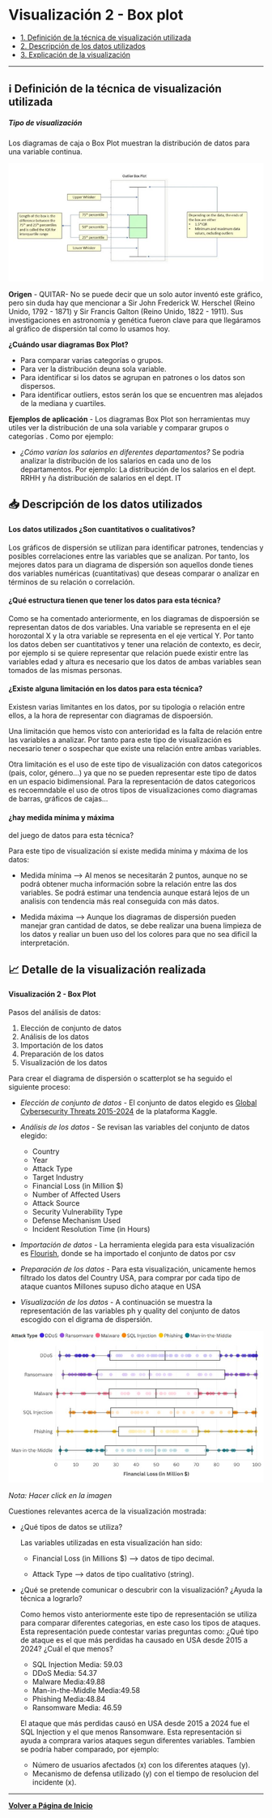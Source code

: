 # Visualización 2 - Box plot


- [1. Definición de la técnica de visualización utilizada](#Definición-de-la-técnica-de-visualizacion-utilizada)
- [2. Descripción de los datos utilizados](#Descripción-de-los-datos-utilizados)
- [3. Explicación de la visualización](#Explicación-de-la-visualización)

---

## ℹ️ Definición de la técnica de visualización utilizada 
##### Tipo de visualización
Los diagramas de caja o Box Plot muestran la distribución de datos para una variable continua.

![Box Plot](../../docs/assets/images/BoxPlot.JPG)


**Origen** - QUITAR- No se puede decir que un solo autor inventó este gráfico, pero sin duda hay que mencionar a Sir John Frederick W. Herschel (Reino Unido, 1792 - 1871) y Sir Francis Galton (Reino Unido, 1822 - 1911). Sus investigaciones en astronomía y genética fueron clave para que llegáramos al gráfico de dispersión tal como lo usamos hoy.

**¿Cuándo usar diagramas Box Plot?**
- Para comparar varias categorías o grupos.
- Para ver la distribución deuna sola variable.
- Para identificar si los datos se agrupan en patrones o los datos son dispersos.
- Para identificar outliers, estos serán los que se encuentren mas alejados de la mediana y cuartiles.
  
**Ejemplos de aplicación** - Los diagramas Box Plot son herramientas muy utiles ver la distribución de una sola variable y comparar grupos o categorías . Como por ejemplo:
- *¿Cómo varían los salarios en diferentes departamentos?* Se podria analizar la distribución de los salarios en cada uno de los departamentos. Por ejemplo: La distribución de los salarios en el dept. RRHH y ña distribución de salarios en el dept. IT

## 📥 Descripción de los datos utilizados 
#### Los datos utilizados ¿Son cuantitativos o cualitativos?

Los gráficos de dispersión se utilizan para identificar patrones, tendencias y posibles correlaciones entre las variables que se analizan. Por tanto, los mejores datos para un diagrama de dispersión son aquellos donde tienes dos variables numéricas (cuantitativas) que deseas comparar o analizar en términos de su relación o correlación.

#### ¿Qué estructura tienen que tener los datos para esta técnica?

Como se ha comentado anteriormente, en los diagramas de dispoersión se representan datos de dos variables. Una variable se representa en el eje horozontal X y la otra variable se representa en el eje vertical Y. Por tanto los datos deben ser cuantitativos y tener una relación de contexto, es decir, por ejemplo si se quiere representar que relación puede existir entre las variables edad y altura es necesario que los datos de ambas variables sean tomados de las mismas personas.

#### ¿Existe alguna limitación en los datos para esta técnica? 
Existesn varias limitantes en los datos, por su tipologia o relación entre ellos, a la hora de representar con diagramas de dispoersión. 

Una limitación que hemos visto con anterioridad es la falta de relación entre las variables a analizar. Por tanto para este tipo de visualización es necesario tener o sospechar que existe una relación entre ambas variables.

Otra limitación es el uso de este tipo de visualización con datos categoricos (pais, color, género...) ya que no se pueden representar este tipo de datos en un espacio bidimensional. Para la representación de datos categoricos es recoemndable el uso de otros tipos de visualizaciones como diagramas de barras, gráficos de cajas...

#### ¿hay medida mínima y máxima 
del juego de datos para esta técnica?

Para este tipo de visualización sí existe medida mínima y máxima de los datos:
- Medida mínima --> Al menos se necesitarán 2 puntos, aunque no se podrá obtener mucha información sobre la relación entre las dos variables. Se podrá estimar una tendencia aunque estará lejos de un analisis con tendencia más real conseguida con más datos.
  
- Medida máxima --> Aunque los diagramas de dispersión pueden manejar gran cantidad de datos, se debe realizar una buena limpieza de los datos y realiar un buen uso del los colores para que no sea dificil la interpretación.
  
## 📈 Detalle de la visualización realizada 
#### Visualización 2 - Box Plot

Pasos del análisis de datos:

1. Elección de conjunto de datos
2. Análisis de los datos
3. Importación de los datos
4. Preparación de los datos
5. Visualización de los datos

Para crear el diagrama de dispersión o scatterplot se ha seguido el siguiente proceso:

- *Elección de conjunto de datos* - El conjunto de datos elegido es [Global Cybersecurity Threats 2015-2024](https://www.kaggle.com/datasets/atharvasoundankar/global-cybersecurity-threats-2015-2024) de la plataforma Kaggle.
- *Análisis de los datos* - Se revisan las variables del conjunto de datos elegido:

    - Country
    - Year
    - Attack Type
    - Target Industry
    - Financial Loss (in Million $)
    - Number of Affected Users
    - Attack Source
    - Security Vulnerability Type
    - Defense Mechanism Used
    - Incident Resolution Time (in Hours)

- *Importación de datos* - La herramienta elegida para esta visualización es [Flourish](https://flourish.studio/), donde se ha importado el conjunto de datos por csv
- *Preparación de los datos* - Para esta visualización, unicamente hemos filtrado los datos del Country USA, para comprar por cada tipo de ataque cuantos Millones supuso dicho ataque en USA
- *Visualización de los datos* - A continuación se muestra la representación de las variables ph y quality del conjunto de datos escogido con el digrama de dispersión.

[![Vista previa del informe](../../docs/assets/images/BoxPlot_cyber.JPG)](https://public.flourish.studio/visualisation/22306737/) 

*Nota: Hacer click en la imagen*


Cuestiones relevantes acerca de la visualización mostrada:
- ¿Qué tipos de datos se utiliza?

  Las variables utilizadas en esta visualización han sido:

  - Financial Loss (in Millions $) --> datos de tipo decimal.

  - Attack Type --> datos de tipo cualitativo (string).
  
- ¿Qué se pretende comunicar o descubrir con la visualización? ¿Ayuda la técnica a lograrlo?

  Como hemos visto anteriormente este tipo de representación se utiliza para comparar diferentes categorias, en este caso los tipos de ataques. Esta representación puede contestar varias preguntas como: ¿Qué tipo de ataque es el que más perdidas ha causado en USA desde 2015 a 2024? ¿Cuál el que menos?

  - SQL Injection Media: 59.03
  - DDoS Media: 54.37
  - Malware Media:49.88
  - Man-in-the-Middle Media:49.58
  - Phishing Media:48.84
  - Ransomware Media: 46.59

  El ataque que más perdidas causó en USA desde 2015 a 2024 fue el SQL Injection y el que menos Ransomware.
  Esta representación si ayuda a comprara varios ataques segun diferentes variables. Tambien se podría haber comparado, por ejemplo:
  
  - Número de usuarios afectados (x) con los diferentes ataques (y).
  - Mecanismo de defensa utilizado (y) con el tiempo de resolucion del incidente (x).

---

**[Volver a Página de Inicio](../index.md)**
